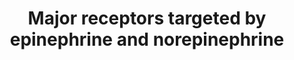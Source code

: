 ---
annotations:
- id: PW:0000790
  parent: signaling pathway
  type: Pathway Ontology
  value: epinephrine signaling pathway
- id: PW:0000002
  parent: classic metabolic pathway
  type: Pathway Ontology
  value: classic metabolic pathway
- id: PW:0000791
  parent: signaling pathway
  type: Pathway Ontology
  value: norepinephrine signaling pathway
authors:
- Chris
- Egonw
- Fehrhart
- DeSl
- AlexanderPico
- Khanspers
- Finterly
description: The physiologic "fear" response is associated with the signaling activity
  of adrenergic receptors stimulated by epinephrine/norepinephrine.
last-edited: 2021-06-23
organisms:
- Homo sapiens
redirect_from:
- /index.php/Pathway:WP4589
- /instance/WP4589
- /instance/WP4589_rr123422
revision: r123422
schema-jsonld:
- '@context': https://schema.org/
  '@id': https://wikipathways.github.io/pathways/WP4589.html
  '@type': Dataset
  creator:
    '@type': Organization
    name: WikiPathways
  description: The physiologic "fear" response is associated with the signaling activity
    of adrenergic receptors stimulated by epinephrine/norepinephrine.
  keywords:
  - AC
  - ADCY1
  - ADCY10
  - ADCY2
  - ADCY3
  - ADCY4
  - ADCY5
  - ADCY6
  - ADCY7
  - ADCY8
  - ADCY9
  - ATP
  - DAG
  - Epinephrine
  - PKA
  - PKC
  - Serine
  - Threonine
  - cAMP
  - calcium
  - pyro-phosphate
  - α1A receptor
  - α1B receptor
  - α1D receptor
  - α2A receptor
  - α2B receptor
  - α2C receptor
  - β1 receptor
  - β2 receptor
  license: CC0
  name: Major receptors targeted by epinephrine and norepinephrine
seo: CreativeWork
title: Major receptors targeted by epinephrine and norepinephrine
wpid: WP4589
---